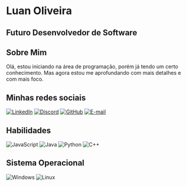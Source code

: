 # Luan Oliveira
## Futuro Desenvolvedor de Software

## Sobre Mim
Olá, estou iniciando na área de programação, porém já tendo um certo conhecimento. Mas agora estou me aprofundando com mais detalhes e com mais foco.

## Minhas redes sociais
[![LinkedIn](https://img.shields.io/badge/LinkedIn-000?style=for-the-badge&logo=linkedin&logoColor=0E76A8)](https://www.linkedin.com/in/)
[![Discord](https://img.shields.io/badge/Discord-000?style=for-the-badge&logo=discord)](https://https://discord.com/channels//)
[![GitHub](https://img.shields.io/badge/GitHbt-000?style=for-the-badge&logo=github&logoColor=white)](https://github.com/newdev03)
[![E-mail](https://img.shields.io/badge/-Email-000?style=for-the-badge&logo=microsoft-outlook&logoColor=007BFF)](mailto:luan575ssan@gmail.com)

## Habilidades

![JavaScript](https://img.shields.io/badge/JavaScript-000?style=for-the-badge&logo=javascript)  ![Java](https://img.shields.io/badge/Java-000?style=for-the-badge&logo=java)
![Python](https://img.shields.io/badge/Python-000?style=for-the-badge&logo=python)
![C++](https://img.shields.io/badge/C%2B%2B-000?style=for-the-badge&logo=c%2B%2B&logoColor=00599C)

## Sistema Operacional

![Windows](https://img.shields.io/badge/Windows-000?style=for-the-badge&logo=windows&logoColor=2CA5E0)
![Linux](https://img.shields.io/badge/Linux-000?style=for-the-badge&logo=linux&logoColor=FCC624)


